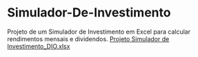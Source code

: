 # Simulador-De-Investimento
Projeto de um Simulador de Investimento em Excel para calcular rendimentos mensais e dividendos.
[Projeto Simulador de Investimento_DIO.xlsx](https://github.com/user-attachments/files/20431030/Projeto.Simulador.de.Investimento_DIO.xlsx)
